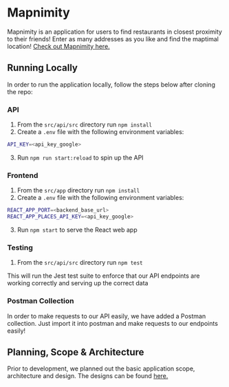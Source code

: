 # Mapnimity

Mapnimity is an application for users to find restaurants in closest proximity to their friends! Enter as many addresses as you like and find the maptimal location!
[Check out Mapnimity here.](http://www.mapnimity.com)

## Running Locally

In order to run the application locally, follow the steps below after cloning the repo:

### API

1. From the `src/api/src` directory run `npm install`
2. Create a `.env` file with the following environment variables:

```bash
API_KEY=<api_key_google>
```

3. Run `npm run start:reload` to spin up the API

### Frontend

1. From the `src/app` directory run `npm install`
2. Create a `.env` file with the following environment variables:

```bash
REACT_APP_PORT=<backend_base_url>
REACT_APP_PLACES_API_KEY=<api_key_google>
```

3. Run `npm start` to serve the React web app

### Testing

1. From the `src/api/src` directory run `npm test`

This will run the Jest test suite to enforce that our API endpoints are working correctly and serving up the correct data

### Postman Collection

In order to make requests to our API easily, we have added a Postman collection. Just import it into postman and make requests to our endpoints easily!

## Planning, Scope & Architecture

Prior to development, we planned out the basic application scope, architecture and design. The designs can be found [here.](./documentation)
